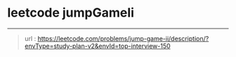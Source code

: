 # leetcode jumpGameIi
---
> url : https://leetcode.com/problems/jump-game-ii/description/?envType=study-plan-v2&envId=top-interview-150
